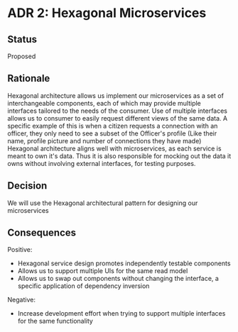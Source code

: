 # ADR 2: Hexagonal Microservices 

## Status
Proposed

## Rationale 
Hexagonal architecture allows us implement our microservices as a set of interchangeable components, each of which may provide multiple interfaces tailored to the needs of the consumer. 
Use of multiple interfaces allows us to consumer to easily request different views of the same data. A specific example of this is when a citizen requests a connection with an officer, they only need to see a subset of the Officer's profile (Like their name, profile picture and number of connections they have made)
Hexagonal architecture aligns well with microservices, as each service is meant to own it's data. Thus it is also responsible for mocking out the data it owns without involving external interfaces, for testing purposes.

## Decision 
We will use the Hexagonal architectural pattern for designing our microservices

## Consequences
Positive:
+ Hexagonal service design promotes independently testable components
+ Allows us to support multiple UIs for the same read model
+ Allows us to swap out components without changing the interface, a specific application of dependency inversion

Negative:
+ Increase development effort when trying to support multiple interfaces for the same functionality
